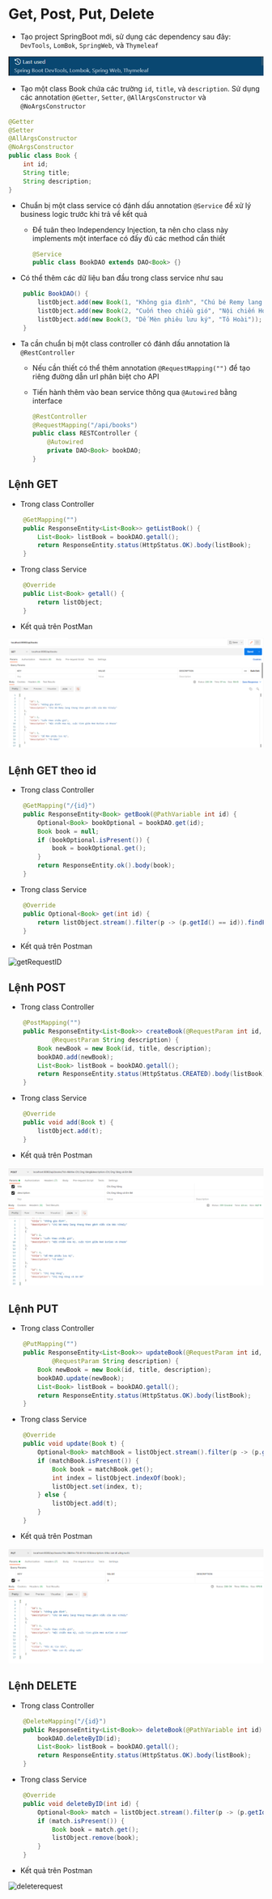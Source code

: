 # Get, Post, Put, Delete

- Tạo project SpringBoot mới, sử dụng các dependency sau đây: `DevTools`, `LomBok`, `SpringWeb`, và `Thymeleaf`

![dependencies](img/dependency.png)

- Tạo một class Book chứa các trường `id`, `title`, và `description`. Sử dụng các annotation
  `@Getter`, `Setter`, `@AllArgsConstructor` và `@NoArgsConstructor`

```java
@Getter
@Setter
@AllArgsConstructor
@NoArgsConstructor
public class Book {
    int id;
    String title;
    String description;
}
```

- Chuẩn bị một class service có đánh dấu annotation `@Service` để xử lý business logic trước khi trả về kết quả

  - Để tuân theo Independency Injection, ta nên cho class này implements một interface có đấy đủ các method cần thiết

    ```java
    @Service
    public class BookDAO extends DAO<Book> {}
    ```

- Có thể thêm các dữ liệu ban đầu trong class service như sau

```java
    public BookDAO() {
        listObject.add(new Book(1, "Không gia đình", "Chú bé Remy lang thang theo gánh xiếc của bác Vitaly"));
        listObject.add(new Book(2, "Cuốn theo chiều gió", "Nội chiến Hoa kỳ, cuộc tình giữa Red Butler và Ohara"));
        listObject.add(new Book(3, "Dế Mèn phiêu lưu ký", "Tô Hoài"));
    }
```

- Ta cần chuẩn bị một class controller có đánh dấu annotation là `@RestController`

  - Nếu cần thiết có thể thêm annotation `@RequestMapping("")` để tạo riêng đường dẫn url phân biệt cho API
  - Tiến hành thêm vào bean service thông qua `@Autowired` bằng interface

    ```java
    @RestController
    @RequestMapping("/api/books")
    public class RESTController {
        @Autowired
        private DAO<Book> bookDAO;
    }
    ```

## Lệnh GET

- Trong class Controller

```java
    @GetMapping("")
    public ResponseEntity<List<Book>> getListBook() {
        List<Book> listBook = bookDAO.getall();
        return ResponseEntity.status(HttpStatus.OK).body(listBook);
    }
```

- Trong class Service

```java
    @Override
    public List<Book> getall() {
        return listObject;
    }
```

- Kết quả trên PostMan

![getrequest](img/getrequest.png)

## Lệnh GET theo id

- Trong class Controller

```java
    @GetMapping("/{id}")
    public ResponseEntity<Book> getBook(@PathVariable int id) {
        Optional<Book> bookOptional = bookDAO.get(id);
        Book book = null;
        if (bookOptional.isPresent()) {
            book = bookOptional.get();
        }
        return ResponseEntity.ok().body(book);
    }
```

- Trong class Service

```java
    @Override
    public Optional<Book> get(int id) {
        return listObject.stream().filter(p -> (p.getId() == id)).findFirst();
    }
```

- Kết quả trên Postman

![getRequestID
](img/getrequestID.png)

## Lệnh POST

- Trong class Controller

```java
    @PostMapping("")
    public ResponseEntity<List<Book>> createBook(@RequestParam int id, @RequestParam String title,
            @RequestParam String description) {
        Book newBook = new Book(id, title, description);
        bookDAO.add(newBook);
        List<Book> listBook = bookDAO.getall();
        return ResponseEntity.status(HttpStatus.CREATED).body(listBook);
    }
```

- Trong class Service

```java
    @Override
    public void add(Book t) {
        listObject.add(t);
    }
```

- Kết quả trên Postman

![postrequest](img/postrequest.png)

## Lệnh PUT

- Trong class Controller

```java
    @PutMapping("")
    public ResponseEntity<List<Book>> updateBook(@RequestParam int id, @RequestParam String title,
            @RequestParam String description) {
        Book newBook = new Book(id, title, description);
        bookDAO.update(newBook);
        List<Book> listBook = bookDAO.getall();
        return ResponseEntity.status(HttpStatus.OK).body(listBook);
    }

```

- Trong class Service

```java
    @Override
    public void update(Book t) {
        Optional<Book> matchBook = listObject.stream().filter(p -> (p.getId() == t.getId())).findFirst();
        if (matchBook.isPresent()) {
            Book book = matchBook.get();
            int index = listObject.indexOf(book);
            listObject.set(index, t);
        } else {
            listObject.add(t);
        }
    }
```

- Kết quả trên Postman

![putrequest](img/putrequest.png)

## Lệnh DELETE

- Trong class Controller

```java
    @DeleteMapping("/{id}")
    public ResponseEntity<List<Book>> deleteBook(@PathVariable int id) {
        bookDAO.deleteByID(id);
        List<Book> listBook = bookDAO.getall();
        return ResponseEntity.status(HttpStatus.OK).body(listBook);
    }
```

- Trong class Service

```java
    @Override
    public void deleteByID(int id) {
        Optional<Book> match = listObject.stream().filter(p -> (p.getId() == id)).findFirst();
        if (match.isPresent()) {
            Book book = match.get();
            listObject.remove(book);
        }
    }
```

- Kết quả trên Postman

![deleterequest
](img/deleterequest.png)
